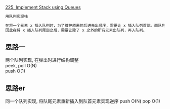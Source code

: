 [225. Implement Stack using Queues](https://leetcode.com/problems/implement-stack-using-queues/)

```java
用队列实现栈

在将一个元素 x 插入队列时，为了维护原来的后进先出顺序，需要让 x 插入队列首部。而队列的默认插入顺序是队列尾部，
因此在将 x 插入队列尾部之后，需要让除了 x 之外的所有元素出队列，再入队列。
```

## 思路一

两个队列实现, 在弹出时进行结构调整  
peek, poll O(N)  
push O(1)

## 思路er

同一个队列实现, 将队尾元素重新插入到队首元素实现逆序 push O(N)
pop O(1)




